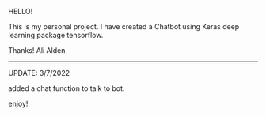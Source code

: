 HELLO!

This is my personal project. I have created a Chatbot using Keras deep learning package tensorflow.

Thanks!
Ali Alden



************************
UPDATE: 3/7/2022

added a chat function to talk to bot.

enjoy!